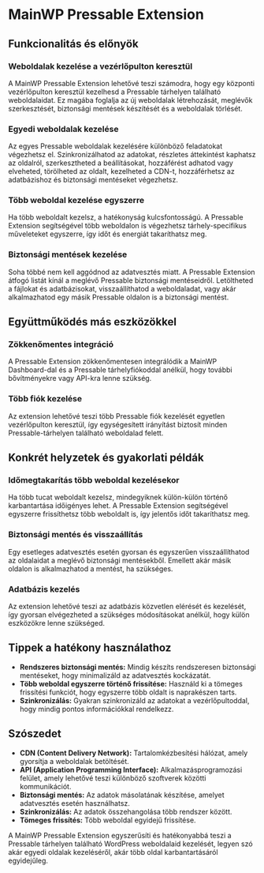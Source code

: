 # MainWP Pressable Extension

## Funkcionalitás és előnyök

### Weboldalak kezelése a vezérlőpulton keresztül

A MainWP Pressable Extension lehetővé teszi számodra, hogy egy központi vezérlőpulton keresztül kezelhesd a Pressable tárhelyen található weboldalaidat. Ez magába foglalja az új weboldalak létrehozását, meglévők szerkesztését, biztonsági mentések készítését és a weboldalak törlését.

### Egyedi weboldalak kezelése

Az egyes Pressable weboldalak kezelésére különböző feladatokat végezhetsz el. Szinkronizálhatod az adatokat, részletes áttekintést kaphatsz az oldalról, szerkesztheted a beállításokat, hozzáférést adhatod vagy elveheted, törölheted az oldalt, kezelheted a CDN-t, hozzáférhetsz az adatbázishoz és biztonsági mentéseket végezhetsz.

### Több weboldal kezelése egyszerre

Ha több weboldalt kezelsz, a hatékonyság kulcsfontosságú. A Pressable Extension segítségével több weboldalon is végezhetsz tárhely-specifikus műveleteket egyszerre, így időt és energiát takaríthatsz meg.

### Biztonsági mentések kezelése

Soha többé nem kell aggódnod az adatvesztés miatt. A Pressable Extension átfogó listát kínál a meglévő Pressable biztonsági mentéseidről. Letöltheted a fájlokat és adatbázisokat, visszaállíthatod a weboldaladat, vagy akár alkalmazhatod egy másik Pressable oldalon is a biztonsági mentést.

## Együttműködés más eszközökkel

### Zökkenőmentes integráció

A Pressable Extension zökkenőmentesen integrálódik a MainWP Dashboard-dal és a Pressable tárhelyfiókoddal anélkül, hogy további bővítményekre vagy API-kra lenne szükség.

### Több fiók kezelése

Az extension lehetővé teszi több Pressable fiók kezelését egyetlen vezérlőpulton keresztül, így egységesített irányítást biztosít minden Pressable-tárhelyen található weboldalad felett.

## Konkrét helyzetek és gyakorlati példák

### Időmegtakarítás több weboldal kezelésekor

Ha több tucat weboldalt kezelsz, mindegyiknek külön-külön történő karbantartása időigényes lehet. A Pressable Extension segítségével egyszerre frissíthetsz több weboldalt is, így jelentős időt takaríthatsz meg.

### Biztonsági mentés és visszaállítás

Egy esetleges adatvesztés esetén gyorsan és egyszerűen visszaállíthatod az oldalaidat a meglévő biztonsági mentésekből. Emellett akár másik oldalon is alkalmazhatod a mentést, ha szükséges.

### Adatbázis kezelés

Az extension lehetővé teszi az adatbázis közvetlen elérését és kezelését, így gyorsan elvégezheted a szükséges módosításokat anélkül, hogy külön eszközökre lenne szükséged.

## Tippek a hatékony használathoz

- **Rendszeres biztonsági mentés:** Mindig készíts rendszeresen biztonsági mentéseket, hogy minimalizáld az adatvesztés kockázatát.
- **Több weboldal egyszerre történő frissítése:** Használd ki a tömeges frissítési funkciót, hogy egyszerre több oldalt is naprakészen tarts.
- **Szinkronizálás:** Gyakran szinkronizáld az adatokat a vezérlőpultoddal, hogy mindig pontos információkkal rendelkezz.

## Szószedet

- **CDN (Content Delivery Network):** Tartalomkézbesítési hálózat, amely gyorsítja a weboldalak betöltését.
- **API (Application Programming Interface):** Alkalmazásprogramozási felület, amely lehetővé teszi különböző szoftverek közötti kommunikációt.
- **Biztonsági mentés:** Az adatok másolatának készítése, amelyet adatvesztés esetén használhatsz.
- **Szinkronizálás:** Az adatok összehangolása több rendszer között.
- **Tömeges frissítés:** Több weboldal egyidejű frissítése.

A MainWP Pressable Extension egyszerűsíti és hatékonyabbá teszi a Pressable tárhelyen található WordPress weboldalaid kezelését, legyen szó akár egyedi oldalak kezeléséről, akár több oldal karbantartásáról egyidejűleg.